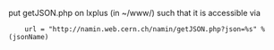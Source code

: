 put getJSON.php on lxplus (in ~/www/) such that it is accessible via
```
    url = "http://namin.web.cern.ch/namin/getJSON.php?json=%s" % (jsonName)
```

